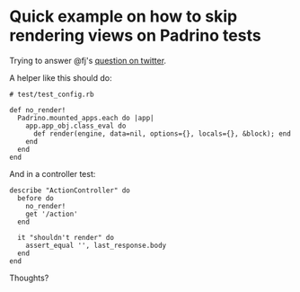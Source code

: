 # Quick example on how to skip rendering views on Padrino tests

Trying to answer @fj's [question on twitter](https://twitter.com/superninjarobot/status/420693222038310912).

A helper like this should do:

```
# test/test_config.rb

def no_render!
  Padrino.mounted_apps.each do |app|
    app.app_obj.class_eval do
      def render(engine, data=nil, options={}, locals={}, &block); end
    end
  end
end
```

And in a controller test:

```
describe "ActionController" do
  before do
    no_render!
    get '/action'
  end

  it "shouldn't render" do
    assert_equal '', last_response.body
  end
end
```

Thoughts?
